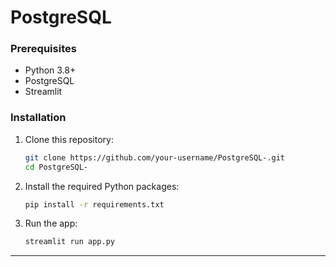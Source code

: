 # PostgreSQL 

### Prerequisites

- Python 3.8+
- PostgreSQL
- Streamlit

### Installation

1. Clone this repository:
   ```bash
   git clone https://github.com/your-username/PostgreSQL-.git
   cd PostgreSQL-
   ```

2. Install the required Python packages:
   ```bash
   pip install -r requirements.txt
   ```

3. Run the app:
   ```bash
   streamlit run app.py
   ```

---

